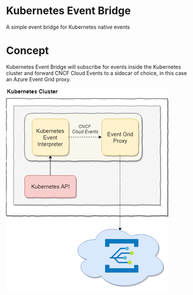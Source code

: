 # Kubernetes Event Bridge
A simple event bridge for Kubernetes native events

# Concept
Kubernetes Event Bridge will subscribe for events inside the Kubernetes cluster and forward CNCF Cloud Events to a sidecar of choice, in this case an Azure Event Grid proxy.

![Kubernetes Event Router Concept](./media/concept-event-router.png)
